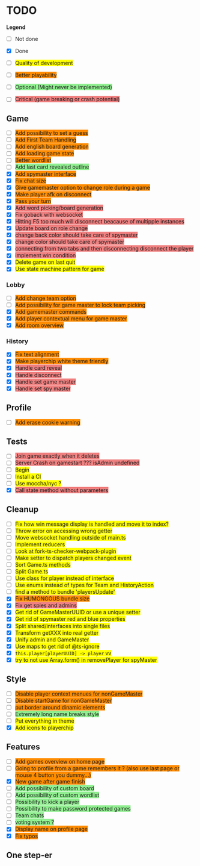# TODO

**Legend**
- [ ] Not done
- [x] Done
- [ ] <span style="background-color:yellow">Quality of development</span>
- [ ] <span style="background-color:darkorange">Better playability</span>
- [ ] <span style="background-color:lightgreen">Optional (Might never be implemented)</span>
- [ ] <span style="background-color:lightcoral">Critical (game breaking or crash potential)</span>


## Game

- [ ] <span style="background-color:darkorange">Add possibility to set a guess</span>
- [ ] <span style="background-color:darkorange">Add First Team Handling</span>
- [ ] <span style="background-color:darkorange">Add english board generation</span>
- [ ] <span style="background-color:darkorange">Add loading game state</span>
- [ ] <span style="background-color:darkorange">Better wordlist</span>
- [ ] <span style="background-color:lightgreen">Add last card revealed outline</span>
- [x] <span style="background-color:darkorange">Add spymaster interface</span>
- [x] <span style="background-color:darkorange">Fix chat size</span>
- [x] <span style="background-color:darkorange">Give gamemaster option to change role during a game</span>
- [x] <span style="background-color:darkorange">Make player afk on disconnect</span>
- [x] <span style="background-color:darkorange">Pass your turn</span>
- [x] <span style="background-color:lightcoral">Add word picking/board generation</span>
- [x] <span style="background-color:lightcoral">Fix goback with websocket</span>
- [x] <span style="background-color:lightcoral">Hitting F5 too much will disconnect beacause of multipple instances</span>
- [x] <span style="background-color:lightcoral">Update board on role change</span>
- [x] <span style="background-color:lightcoral">change back color should take care of spymaster</span>
- [x] <span style="background-color:lightcoral">change color should take care of spymaster</span>
- [x] <span style="background-color:lightcoral">connecting from two tabs and then disconnecting disconnect the player</span>
- [x] <span style="background-color:lightcoral">implement win condition</span>
- [x] <span style="background-color:yellow">Delete game on last quit</span>
- [x] <span style="background-color:yellow">Use state machine pattern for game</span>

### Lobby

- [ ] <span style="background-color:darkorange">Add change team option</span>
- [ ] <span style="background-color:darkorange">Add possibility for game master to lock team picking</span>
- [x] <span style="background-color:darkorange">Add gamemaster commands</span>
- [x] <span style="background-color:darkorange">Add player contextual menu for game master</span>
- [x] <span style="background-color:darkorange">Add room overview</span>

### History

- [x] <span style="background-color:darkorange">Fix text alignment</span>
- [x] <span style="background-color:darkorange">Make playerchip white theme friendly</span>
- [x] <span style="background-color:lightcoral">Handle card reveal</span>
- [x] <span style="background-color:lightcoral">Handle disconnect</span>
- [x] <span style="background-color:lightcoral">Handle set game master</span>
- [x] <span style="background-color:lightcoral">Handle set spy master</span>

## Profile

- [ ] <span style="background-color:darkorange">Add erase cookie warning</span>

## Tests

- [ ] <span style="background-color:lightcoral">Join game exactly when it deletes</span>
- [ ] <span style="background-color:lightcoral">Server Crash on gamestart ??? isAdmin undefined</span>
- [ ] <span style="background-color:yellow">Begin</span>
- [ ] <span style="background-color:yellow">Install a CI</span>
- [ ] <span style="background-color:yellow">Use moccha/nyc ?</span>
- [x] <span style="background-color:lightcoral">Call state method without parameters</span>

## Cleanup

- [ ] <span style="background-color:yellow">Fix how win message display is handled and move it to index?</span>
- [ ] <span style="background-color:yellow">Throw error on accessing wrong getter</span>
- [ ] <span style="background-color:yellow">Move websocket handling outside of main.ts</span>
- [ ] <span style="background-color:yellow">Implement reducers</span>
- [ ] <span style="background-color:yellow">Look at fork-ts-checker-webpack-plugin</span>
- [ ] <span style="background-color:yellow">Make setter to dispatch players changed event</span>
- [ ] <span style="background-color:yellow">Sort Game.ts methods</span>
- [ ] <span style="background-color:yellow">Split Game.ts</span>
- [ ] <span style="background-color:yellow">Use class for player instead of interface</span>
- [ ] <span style="background-color:yellow">Use enums instead of types for Team and HistoryAction</span>
- [ ] <span style="background-color:yellow">find a method to bundle 'playersUpdate'</span>
- [x] <span style="background-color:darkorange">Fix HUMONGOUS bundle size</span>
- [x] <span style="background-color:lightcoral">Fix get spies and admins</span>
- [x] <span style="background-color:yellow">Get rid of GameMasterUUID or use a unique setter</span>
- [x] <span style="background-color:yellow">Get rid of spymaster red and blue properties</span>
- [x] <span style="background-color:yellow">Split shared/interfaces into single files</span>
- [x] <span style="background-color:yellow">Transform getXXX into real getter</span>
- [x] <span style="background-color:yellow">Unify admin and GameMaster</span>
- [x] <span style="background-color:yellow">Use maps to get rid of @ts-ignore</span>
- [x] <span style="background-color:yellow">`this.player[playerUUID] -> player` vv</span>
- [x] <span style="background-color:yellow">try to not use Array.form() in removePlayer for spyMaster</span>

## Style

- [ ] <span style="background-color:darkorange">Disable player context menues for nonGameMaster</span>
- [ ] <span style="background-color:darkorange">Disable startGame for nonGameMaster</span>
- [ ] <span style="background-color:darkorange">put border around dinamic elements</span>
- [ ] <span style="background-color:lightgreen">Extremely long name breaks style</span>
- [ ] <span style="background-color:yellow">Put everything in theme</span>
- [x] <span style="background-color:yellow">Add icons to playerchip</span>

## Features

- [ ] <span style="background-color:darkorange">Add games overview on home page</span>
- [ ] <span style="background-color:darkorange">Going to profile from a game remembers it ? (also use last page or mouse 4 button you dummy...)</span>
- [x] <span style="background-color:darkorange">New game after game finish</span>
- [ ] <span style="background-color:lightgreen">Add possibility of custom board</span>
- [ ] <span style="background-color:lightgreen">Add possibility of custom wordlist</span>
- [ ] <span style="background-color:lightgreen">Possibility to kick a player</span>
- [ ] <span style="background-color:lightgreen">Possibility to make password protected games</span>
- [ ] <span style="background-color:lightgreen">Team chats</span>
- [ ] <span style="background-color:lightgreen">voting system ?</span>
- [x] <span style="background-color:darkorange">Display name on profile page</span>
- [x] <span style="background-color:darkorange">Fix typos</span>

## One step-er
